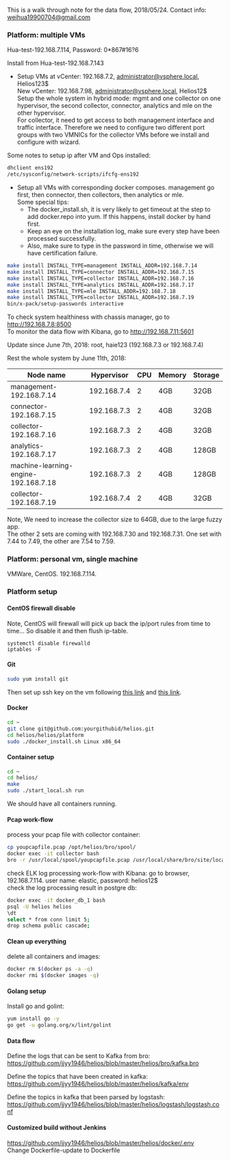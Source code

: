 This is a walk through note for the data flow, 2018/05/24. Contact info: weihua19900704@gmail.com <br />

### Platform: multiple VMs

Hua-test-192.168.7.114, Password: 0*867#16?6 <br />

Install from Hua-test-192.168.7.143 <br />
- Setup VMs at vCenter: 192.168.7.2, administrator@vsphere.local, Helios123$ <br />
New vCenter: 192.168.7.98, administrator@vsphere.local, Helios12$ <br />
Setup the whole system in hybrid mode: mgmt and one collector on one hypervisor, the second collector, connector, analytics and mle on the other hypervisor. <br />
For collector, it need to get access to both management interface and traffic interface. Therefore we need to configure two different port groups with two VMNICs for the collector VMs before we install and configure with wizard. <br />

Some notes to setup ip after VM and Ops installed: <br />
```bash
dhclient ens192
/etc/sysconfig/network-scripts/ifcfg-ens192
```

- Setup all VMs with corresponding docker composes. management go first, then connector, then collectors, then analytics or mle. <br />
Some special tips: 
    - The docker_install.sh, it is very likely to get timeout at the step to add docker.repo into yum. If this happens, install docker by hand first. <br />
    - Keep an eye on the installation log, make sure every step have been processed successfully. <br />
    - Also, make sure to type in the password in time, otherwise we will have certification failure. <br />

```bash
make install INSTALL_TYPE=management INSTALL_ADDR=192.168.7.14
make install INSTALL_TYPE=connector INSTALL_ADDR=192.168.7.15
make install INSTALL_TYPE=collector INSTALL_ADDR=192.168.7.16
make install INSTALL_TYPE=analytics INSTALL_ADDR=192.168.7.17
make install INSTALL_TYPE=mle INSTALL_ADDR=192.168.7.18
make install INSTALL_TYPE=collector INSTALL_ADDR=192.168.7.19
bin/x-pack/setup-passwords interactive
```
To check system healthiness with chassis manager, go to http://192.168.7.8:8500 <br />
To monitor the data flow with Kibana, go to http://192.168.7.11:5601 <br />

Update since June 7th, 2018: root, haie123 (192.168.7.3 or 192.168.7.4) <br />

Rest the whole system by June 11th, 2018: <br />

| Node name                          | Hypervisor | CPU | Memory | Storage |
|------------------------------------|------------|-----|--------|---------|
|management-192.168.7.14             | 192.168.7.4|  2  |   4GB  |   32GB  |
|connector-192.168.7.15              | 192.168.7.3|  2  |   4GB  |   32GB  |
|collector-192.168.7.16              | 192.168.7.3|  2  |   4GB  |   32GB  |
|analytics-192.168.7.17              | 192.168.7.3|  2  |   4GB  |  128GB  |
|machine-learning-engine-192.168.7.18| 192.168.7.3|  2  |   4GB  |  128GB  |
|collector-192.168.7.19              | 192.168.7.4|  2  |   4GB  |   32GB  |

Note, We need to increase the collector size to 64GB, due to the large fuzzy app. <br />
The other 2 sets are coming with 192.168.7.30 and 192.168.7.31. One set with 7.44 to 7.49, the other are 7.54 to 7.59. <br /> 

### Platform: personal vm, single machine
VMWare, CentOS. 192.168.7.114. <br />

### Platform setup

#### CentOS firewall disable
Note, CentOS will firewall will pick up back the ip/port rules from time to time... So disable it and then flush ip-table. <br />
```
systemctl disable firewalld
iptables -F
```

#### Git
```bash
sudo yum install git
```
Then set up ssh key on the vm following [this link](https://help.github.com/articles/generating-a-new-ssh-key-and-adding-it-to-the-ssh-agent/) and [this link](https://help.github.com/articles/adding-a-new-ssh-key-to-your-github-account/). <br />

#### Docker
```bash
cd ~
git clone git@github.com:yourgithubid/helios.git
cd helios/helios/platform
sudo ./docker_install.sh Linux x86_64
```

#### Container setup
```bash
cd ~
cd helios/
make
sudo ./start_local.sh run
```
We should have all containers running. <br />

#### Pcap work-flow
process your pcap file with collector container: <br />
```bash
cp youpcapfile.pcap /opt/helios/bro/spool/
docker exec -it collector bash
bro -r /usr/local/spool/youpcapfile.pcap /usr/local/share/bro/site/local.bro
```

check ELK log processing work-flow with Kibana: go to browser, 192.168.7.114. user name: elastic, password: helios12$ <br />
check the log processing result in postgre db: <br />
```bash
docker exec -it docker_db_1 bash
psql -U helios helios
\dt
select * from conn limit 5;
drop schema public cascade;
```

#### Clean up everything
delete all containers and images: <br />
```bash
docker rm $(docker ps -a -q)
docker rmi $(docker images -q)
```

#### Golang setup
Install go and golint: <br />
```bash
yum install go -y
go get -u golang.org/x/lint/golint
```

#### Data flow
Define the logs that can be sent to Kafka from bro: <br />
https://github.com/jjyy1946/helios/blob/master/helios/bro/kafka.bro <br />

Define the topics that have been created in kafka: <br />
https://github.com/jjyy1946/helios/blob/master/helios/kafka/env <br />

Define the topics in kafka that been parsed by logstash: <br />
https://github.com/jjyy1946/helios/blob/master/helios/logstash/logstash.conf <br />

#### Customized build without Jenkins

https://github.com/jjyy1946/helios/blob/master/helios/docker/.env <br />
Change Dockerfile-update to Dockerfile <br />

